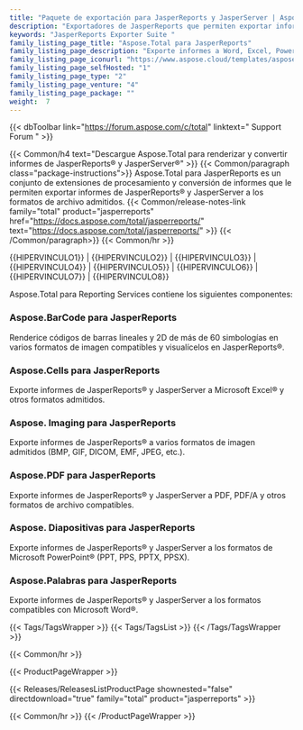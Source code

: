 ```yaml
---
title: "Paquete de exportación para JasperReports y JasperServer | Aspose.Total para JasperReports"
description: "Exportadores de JasperReports que permiten exportar informes en formatos Microsoft Word, Excel, PowerPoint y PDF. Uno de los exportadores de Aspose.Total para la familia JasperReports también ofrece la posibilidad de agregar códigos de barras a los archivos exportados."
keywords: "JasperReports Exporter Suite "
family_listing_page_title: "Aspose.Total para JasperReports"
family_listing_page_description: "Exporte informes a Word, Excel, PowerPoint y otros formatos desde JasperReports o JasperServer."
family_listing_page_iconurl: "https://www.aspose.cloud/templates/aspose/App_Themes/V3/images/total/272x272/aspose_total-for-jasperreports-min.png"
family_listing_page_selfHosted: "1"
family_listing_page_type: "2"
family_listing_page_venture: "4"
family_listing_page_package: ""
weight:  7
---
```


{{< dbToolbar link="https://forum.aspose.com/c/total" linktext=" Support Forum " >}}

{{< Common/h4 text="Descargue Aspose.Total para renderizar y convertir informes de JasperReports® y JasperServer®"  >}}
{{< Common/paragraph class="package-instructions">}}
Aspose.Total para JasperReports es un conjunto de extensiones de procesamiento y conversión de informes que le permiten exportar informes de JasperReports® y JasperServer a los formatos de archivo admitidos.
{{< Common/release-notes-link family="total" product="jasperreports" href="https://docs.aspose.com/total/jasperreports/" text="https://docs.aspose.com/total/jasperreports/"  >}}
{{< /Common/paragraph>}}
{{< Common/hr >}}

{{HIPERVINCULO1}} | {{HIPERVINCULO2}} | {{HIPERVINCULO3}} | {{HIPERVINCULO4}} | {{HIPERVINCULO5}} | {{HIPERVINCULO6}} | {{HIPERVINCULO7}} | {{HIPERVINCULO8}}

Aspose.Total para Reporting Services contiene los siguientes componentes:

### Aspose.BarCode para JasperReports

Renderice códigos de barras lineales y 2D de más de 60 simbologías en varios formatos de imagen compatibles y visualícelos en JasperReports®.

### Aspose.Cells para JasperReports

Exporte informes de JasperReports® y JasperServer a Microsoft Excel® y otros formatos admitidos.

### Aspose. Imaging para JasperReports

Exporte informes de JasperReports® a varios formatos de imagen admitidos (BMP, GIF, DICOM, EMF, JPEG, etc.).

### Aspose.PDF para JasperReports

Exporte informes de JasperReports® y JasperServer a PDF, PDF/A y otros formatos de archivo compatibles.

### Aspose. Diapositivas para JasperReports

Exporte informes de JasperReports® y JasperServer a los formatos de Microsoft PowerPoint® (PPT, PPS, PPTX, PPSX).

### Aspose.Palabras para JasperReports

Exporte informes de JasperReports® y JasperServer a los formatos compatibles con Microsoft Word®.

{{< Tags/TagsWrapper >}}
 {{< Tags/TagsList >}}
{{< /Tags/TagsWrapper >}}

{{< Common/hr >}}

{{< ProductPageWrapper >}}
<!-- ReleasesListProductPage-->
   {{< Releases/ReleasesListProductPage shownested="false"  directdownload="true" family="total" product="jasperreports" >}}
<!-- /ReleasesListProductPage-->
{{< Common/hr >}}
{{< /ProductPageWrapper >}}

